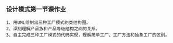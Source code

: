 ### 设计模式第一节课作业

```
1、用UML绘制出三种工厂模式的类结构图。
2、深刻理解产品族和产品等级结构之间的关系。
3、自主完成三种工厂模式的代码实现，理解简单工厂、工厂方法和抽象工厂的区别。
```